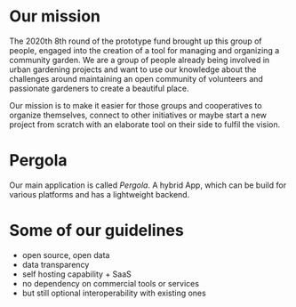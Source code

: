 # Our mission

The 2020th 8th round of the prototype fund brought up this group of people, engaged into the
creation of a tool for managing and organizing a community garden. We are a group  of
people already being involved in urban gardening projects and want to use our knowledge about
the challenges around maintaining an open community of volunteers and passionate gardeners to create a beautiful place.

Our mission is to make it easier for those groups and cooperatives to organize themselves, connect to other
initiatives or maybe start a new project from scratch with an elaborate tool on their side to fulfil the vision.

# Pergola

Our main application is called _Pergola_. A hybrid App, which can be build for various platforms and has a lightweight
backend.

# Some of our guidelines

- open source, open data
- data transparency
- self hosting capability + SaaS
- no dependency on commercial tools or services
- but still optional interoperability with existing ones

